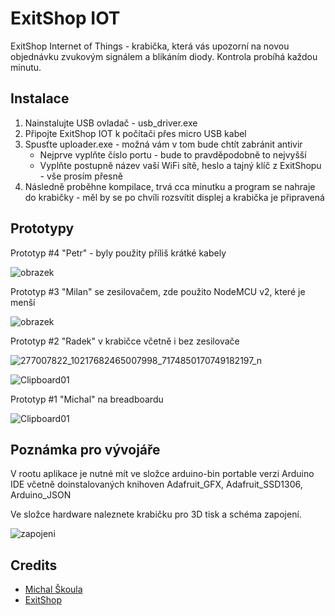 # ExitShop IOT

ExitShop Internet of Things - krabička, která vás upozorní na novou objednávku zvukovým signálem a blikáním diody. Kontrola probíhá každou minutu.

## Instalace

1. Nainstalujte USB ovladač - usb_driver.exe
2. Připojte ExitShop IOT k počítači přes micro USB kabel
3. Spusťte uploader.exe - možná vám v tom bude chtít zabránit antivir
    * Nejprve vyplňte číslo portu - bude to pravděpodobně to nejvyšší
    * Vyplňte postupně název vaší WiFi sítě, heslo a tajný klíč z ExitShopu - vše prosím přesně
4. Následně proběhne kompilace, trvá cca minutku a program se nahraje do krabičky - měl by se po chvíli rozsvítit displej a krabička je připravená


## Prototypy

Prototyp #4 "Petr" - byly použity příliš krátké kabely

![obrazek](https://user-images.githubusercontent.com/5922575/210863187-c16f14dc-372c-415e-8d52-b687af19a157.png)

Prototyp #3 "Milan" se zesilovačem, zde použito NodeMCU v2, které je menší

![obrazek](https://user-images.githubusercontent.com/5922575/161611237-dce3ebb6-aeca-4ee6-85d4-abc36649dac7.png)

Prototyp #2 "Radek" v krabičce včetně i bez zesilovače

![277007822_10217682465007998_7174850170749182197_n](https://user-images.githubusercontent.com/5922575/161612031-4c05ad36-d206-4aa2-811e-ee4666cbebf4.jpg)

![Clipboard01](https://user-images.githubusercontent.com/5922575/162078604-9afa6520-541e-4949-8a73-3a0f8567300d.jpg)

Prototyp #1 "Michal" na breadboardu

![Clipboard01](https://user-images.githubusercontent.com/5922575/161611923-df3fe6a3-d874-4a26-9f33-47d449abeacc.jpg)


## Poznámka pro vývojáře

V rootu aplikace je nutné mít ve složce arduino-bin portable verzi Arduino IDE včetně doinstalovaných knihoven Adafruit_GFX, Adafruit_SSD1306, Arduino_JSON

Ve složce hardware naleznete krabičku pro 3D tisk a schéma zapojení.

![zapojeni](https://user-images.githubusercontent.com/5922575/161611123-c4956708-c17e-46df-a374-8cb1b98d4d99.png)

## Credits

* [Michal Škoula](https://skoula.cz)
* [ExitShop](https://www.exitshop.cz)
